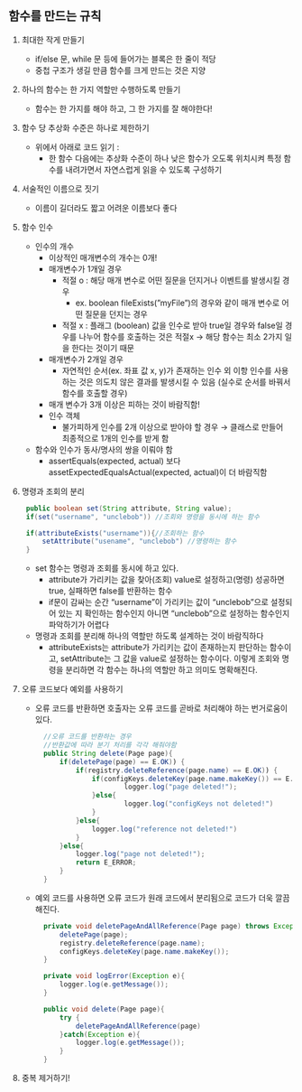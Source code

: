 
## 함수를 만드는 규칙

1.  최대한 작게 만들기
    -   if/else 문, while 문 등에 들어가는 블록은 한 줄이 적당
    -   중첩 구조가 생길 만큼 함수를 크게 만드는 것은 지양

2.  하나의 함수는 한 가지 역할만 수행하도록 만들기
    -   함수는 한 가지를 해야 하고, 그 한 가지를 잘 해야한다!

3.  함수 당 추상화 수준은 하나로 제한하기
    -   위에서 아래로 코드 읽기 :
        -   한 함수 다음에는 추상화 수준이 하나 낮은 함수가 오도록 위치시켜 특정 함수를 내려가면서 자연스럽게 읽을 수 있도록 구성하기

4.  서술적인 이름으로 짓기
    -   이름이 길더라도 짧고 어려운 이름보다 좋다

5.  함수 인수
    -   인수의 개수
        -   이상적인 매개변수의 개수는 0개!
        -   매개변수가 1개일 경우
            -   적절 o : 해당 매개 변수로 어떤 질문을 던지거나 이벤트를 발생시킬 경우
                -   ex. boolean fileExists(”myFile”)의 경우와 같이 매개 변수로 어떤 질문을 던지는 경우
            -   적절 x : 플래그 (boolean) 값을 인수로 받아 true일 경우와 false일 경우를 나누어 함수를 호출하는 것은 적절x → 해당 함수는 최소 2가지 일을 한다는 것이기 때문
        -   매개변수가 2개일 경우
            -   자연적인 순서(ex. 좌표 값 x, y)가 존재하는 인수 외 이항 인수를 사용하는 것은 의도치 않은 결과를 발생시킬 수 있음 (실수로 순서를 바꿔서 함수를 호출할 경우)
        -   매개 변수가 3개 이상은 피하는 것이 바람직함!
        -   인수 객체
            -   불가피하게 인수를 2개 이상으로 받아야 할 경우 → 클래스로 만들어 최종적으로 1개의 인수를 받게 함
    -   함수와 인수가 동사/명사의 쌍을 이뤄야 함
        -   assertEquals(expected, actual) 보다 assetExpectedEqualsActual(expected, actual)이 더 바람직함

6.  명령과 조회의 분리
    
    ```java
     public boolean set(String attribute, String value);
     if(set("username", "unclebob")) //조회와 명령을 동시에 하는 함수
    
     if(attributeExists("username")){//조회하는 함수
         setAttribute("usename", "unclebob") //명령하는 함수
     }
    ```
    
    -   set 함수는 명령과 조회를 동시에 하고 있다.
        -   attribute가 가리키는 값을 찾아(조회) value로 설정하고(명령) 성공하면 true, 실패하면 false를 반환하는 함수
        -   if문이 감싸는 순간 “username”이 가리키는 값이 “unclebob”으로 설정되어 있는 지 확인하는 함수인지 아니면 “unclebob”으로 설정하는 함수인지 파악하기가 어렵다
    -   명령과 조회를 분리해 하나의 역할만 하도록 설계하는 것이 바람직하다
        -   attributeExists는 attribute가 가리키는 값이 존재하는지 판단하는 함수이고, setAttribute는 그 값을 value로 설정하는 함수이다. 이렇게 조회와 명령을 분리하면 각 함수는 하나의 역할만 하고 의미도 명확해진다.

7.  오류 코드보다 예외를 사용하기
    
    -   오류 코드를 반환하면 호출자는 오류 코드를 곧바로 처리해야 하는 번거로움이 있다.
        
        ```java
          //오류 코드를 반환하는 경우
          //반환값에 따라 분기 처리를 각각 해줘야함
          public String delete(Page page){
              if(deletePage(page) == E.OK)) {
                  if(registry.deleteReference(page.name) == E.OK)) {
                      if(configKeys.deleteKey(page.name.makeKey()) == E.OK){
                              logger.log("page deleted!");
                      }else{
                              logger.log("configKeys not deleted!")
                      }
                  }else{
                      logger.log("reference not deleted!")
                  }
              }else{
                  logger.log("page not deleted!");
                  return E_ERROR;
              }
          }
        
        ```
        
    -   예외 코드를 사용하면 오류 코드가 원래 코드에서 분리됨으로 코드가 더욱 깔끔해진다.
        
        ```java
          private void deletePageAndAllReference(Page page) throws Exception {
              deletePage(page);
              registry.deleteReference(page.name);
              configKeys.deleteKey(page.name.makeKey());
          }
        
          private void logError(Exception e){
              logger.log(e.getMessage());
          }
        
          public void delete(Page page){
              try {
                  deletePageAndAllReference(page)
              }catch(Exception e){
                  logger.log(e.getMessage());
              }
          }
        ```
        

9.  중복 제거하기!
